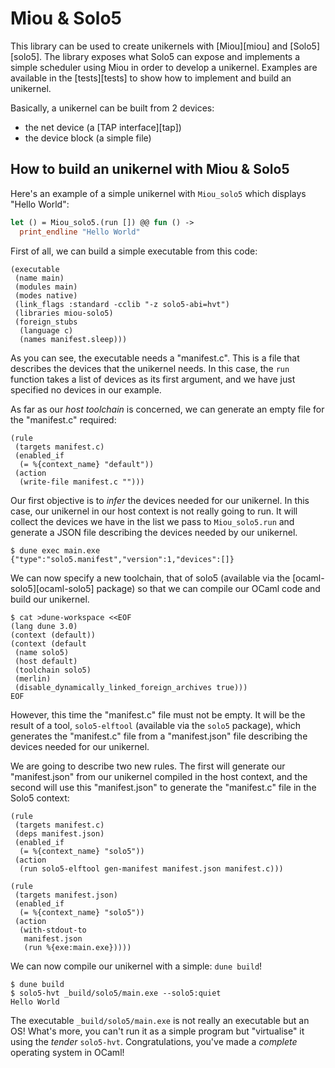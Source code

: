 # Miou & Solo5

This library can be used to create unikernels with [Miou][miou] and
[Solo5][solo5]. The library exposes what Solo5 can expose and implements a
simple scheduler using Miou in order to develop a unikernel. Examples are
available in the [tests][tests] to show how to implement and build an
unikernel.

Basically, a unikernel can be built from 2 devices:
- the net device (a [TAP interface][tap])
- the device block (a simple file)

## How to build an unikernel with Miou & Solo5

Here's an example of a simple unikernel with `Miou_solo5` which displays
"Hello World":
```ocaml
let () = Miou_solo5.(run []) @@ fun () ->
  print_endline "Hello World"
```

First of all, we can build a simple executable from this code:
```dune
(executable
 (name main)
 (modules main)
 (modes native)
 (link_flags :standard -cclib "-z solo5-abi=hvt")
 (libraries miou-solo5)
 (foreign_stubs
  (language c)
  (names manifest.sleep)))
```

As you can see, the executable needs a "manifest.c". This is a file that
describes the devices that the unikernel needs. In this case, the `run`
function takes a list of devices as its first argument, and we have just
specified no devices in our example.

As far as our _host toolchain_ is concerned, we can generate an empty file for
the "manifest.c" required:
```dune
(rule
 (targets manifest.c)
 (enabled_if
  (= %{context_name} "default"))
 (action
  (write-file manifest.c "")))
```

Our first objective is to _infer_ the devices needed for our unikernel. In this
case, our unikernel in our host context is not really going to run. It will
collect the devices we have in the list we pass to `Miou_solo5.run` and generate
a JSON file describing the devices needed by our unikernel.
```shell
$ dune exec main.exe
{"type":"solo5.manifest","version":1,"devices":[]}
```

We can now specify a new toolchain, that of solo5 (available via the
[ocaml-solo5][ocaml-solo5] package) so that we can compile our OCaml code and
build our unikernel.
```shell
$ cat >dune-workspace <<EOF
(lang dune 3.0)
(context (default))
(context (default
 (name solo5)
 (host default)
 (toolchain solo5)
 (merlin)
 (disable_dynamically_linked_foreign_archives true)))
EOF
```

However, this time the "manifest.c" file must not be empty. It will be the
result of a tool, `solo5-elftool` (available via the `solo5` package), which
generates the "manifest.c" file from a "manifest.json" file describing the
devices needed for our unikernel.

We are going to describe two new rules. The first will generate our
"manifest.json" from our unikernel compiled in the host context, and the second
will use this "manifest.json" to generate the "manifest.c" file in the Solo5
context:
```dune
(rule
 (targets manifest.c)
 (deps manifest.json)
 (enabled_if
  (= %{context_name} "solo5"))
 (action
  (run solo5-elftool gen-manifest manifest.json manifest.c)))

(rule
 (targets manifest.json)
 (enabled_if
  (= %{context_name} "solo5"))
 (action
  (with-stdout-to
   manifest.json
   (run %{exe:main.exe}))))
```

We can now compile our unikernel with a simple: `dune build`!
```shell
$ dune build
$ solo5-hvt _build/solo5/main.exe --solo5:quiet
Hello World
```

The executable `_build/solo5/main.exe` is not really an executable but an OS!
What's more, you can't run it as a simple program but "virtualise" it using the
_tender_ `solo5-hvt`. Congratulations, you've made a _complete_ operating
system in OCaml!

